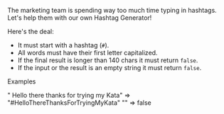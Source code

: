 The marketing team is spending way too much time typing in hashtags.
Let's help them with our own Hashtag Generator!

Here's the deal:

- It must start with a hashtag (`#`).
- All words must have their first letter capitalized.
- If the final result is longer than 140 chars it must return `false`.
- If the input or the result is an empty string it must return `false`.

Examples

" Hello there thanks for trying my Kata"  =>  "#HelloThereThanksForTryingMyKata"
""                                        =>  false
                                       
